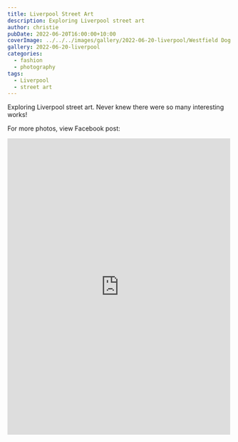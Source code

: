 ```yaml
---
title: Liverpool Street Art
description: Exploring Liverpool street art
author: christie
pubDate: 2022-06-20T16:00:00+10:00
coverImage: ../../../images/gallery/2022-06-20-liverpool/Westfield Dog Photograhers (1).jpeg
gallery: 2022-06-20-liverpool
categories:
  - fashion
  - photography
tags:
  - Liverpool
  - street art
---
```


Exploring Liverpool street art. Never knew there were so many interesting works!

For more photos, view Facebook post:

<iframe src="https://www.facebook.com/plugins/post.php?href=https%3A%2F%2Fwww.facebook.com%2Fchris1.tham%2Fposts%2Fpfbid0FhqfHEKqEJHdWhwymyXAtT16hfAkCFATY1N5aCfZKz1EjUfyaMW2vq6QfDqJoufEl&show_text=true&width=500" width="500" height="665" style="border:none;overflow:hidden" scrolling="no" frameborder="0" allowfullscreen="true" allow="autoplay; clipboard-write; encrypted-media; picture-in-picture; web-share"></iframe>
